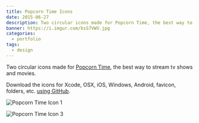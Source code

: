 ```yaml
---
title: Popcorn Time Icons
date: 2015-06-27
description: Two circular icons made for Popcorn Time, the best way to stream tv shows and movies.
banner: https://i.imgur.com/ksS7VWV.jpg
categories:
  - portfolio
tags:
  - design
---
```


Two circular icons made for [Popcorn Time](https://popcorntime.io/), the best way to stream tv shows and movies.

Download the icons for Xcode, OSX, iOS, Windows, Android, favicon, folders, etc. [using GitHub](https://github.com/fvcproductions/old-icon-designs/tree/master/popcorn-time).

![Popcorn Time Icon 1](https://i.imgur.com/cGJZkN5.png)

![Popcorn Time Icon 3](https://i.imgur.com/y7xkdsZ.png)
